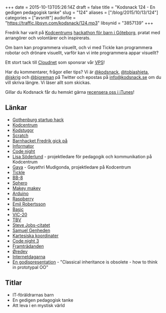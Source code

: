 +++
date = 2015-10-13T05:26:14Z
draft = false
title = "Kodsnack 124 - En gedigen pedagogisk tanke"
slug = "124"
aliases = ["/blog/2015/10/13/124"]
categories = ["avsnitt"]
audiofile = "https://traffic.libsyn.com/kodsnack/124.mp3"
libsynid = "3857139"
+++

Fredrik har varit på [Kodcentrums](http://www.kodcentrum.se/) [hackathon för barn i Göteborg](http://www.kodcentrum.se/nyheter/barnhack-hos-informator), pratat med arrangörer och volontärer och inspirerats.

Om barn kan programmera visuellt, och vi med Tickle kan programmera robotar och drönare visuellt, varför kan vi inte programmera appar visuellt?

Ett stort tack till [Cloudnet](http://www.cloudnet.se) som sponsrar vår [VPS](http://en.wikipedia.org/wiki/Virtual_private_server)!

Har du kommentarer, frågor eller tips? Vi är [@kodsnack](https://www.twitter.com/kodsnack), [@tobiashieta](https://www.twitter.com/tobiashieta), [@iskrig](https://www.twitter.com/iskrig) och [@bjoreman](https://www.twitter.com/bjoreman) på Twitter och epostas på [info@kodsnack.se](mailto:info@kodsnack.se) om du vill skriva längre. Vi läser allt som skickas.

Gillar du Kodsnack får du hemskt gärna [recensera oss i iTunes](http://itunes.apple.com/se/podcast/kodsnack/id561631498?l=en)!

## Länkar ##
* [Gothenburg startup hack](http://www.gbgstartuphack.com/)
* [Kodcentrum](http://www.kodcentrum.se/)
* [Kodstugor](http://www.kodcentrum.se/kodstugor)
* [Scratch](https://scratch.mit.edu/)
* [Barnhacket Fredrik gick på](http://www.kodcentrum.se/nyheter/barnhack-hos-informator)
* [Informator](https://informator.se/)
* [Code night](http://www.idg.se/2.37707)
* [Lisa Söderlund](https://se.linkedin.com/in/lisasoderlund) - projektledare för pedagogik och kommunikation på Kodcentrum
* [Gaya](https://www.linkedin.com/profile/view?id=AAMAAAmquU4BYPFwRD-GTzFUMP_AxjLOURTC2vw&authType=name&authToken=faoc&trk=hp-feed-member-name) - Gayathri Mudigonda, projektledare på Kodcentrum
* [Tickle](https://tickleapp.com/en-us/)
* [BB-8](http://www.sphero.com/starwars)
* [Sphero](http://www.sphero.com/)
* [Makey makey](http://makeymakey.com/)
* [Arduino](https://www.arduino.cc/)
* [Raspberry](https://www.raspberrypi.org/help/what-is-a-raspberry-pi/)
* [Emil Robertsson](https://www.linkedin.com/profile/view?id=2401236&trk=eml_inv_status_profile_non_email)
* [Basic](https://en.wikipedia.org/wiki/BASIC)
* [VIC-20](https://en.wikipedia.org/wiki/Commodore_VIC-20)
* [TBV](https://sv.wikipedia.org/wiki/TBV)
* [Steve Jobs-citatet](http://www.gurteen.com/gurteen/gurteen.nsf/id/no-smarter-than-you)
* [Samuel Genheden](https://uk.linkedin.com/pub/samuel-genheden/34/376/976)
* [Kartesiska koordinater](https://en.wikipedia.org/wiki/Cartesian_coordinate_system)
* [Code night 3](http://event.computersweden.se/codenight3/)
* [Framträdanden](http://kodsnack.se/events/)
* [Øredev](http://oredev.org/)
* [Internetdagarna](https://internetdagarna.se/)
* [En godispresentation](https://vimeo.com/69255635) - "Classical inheritance is obsolete - how to think in prototypal OO"

## Titlar ##
* IT-föräldrarnas barn
* En gedigen pedagogisk tanke
* Att leva i en mystisk värld